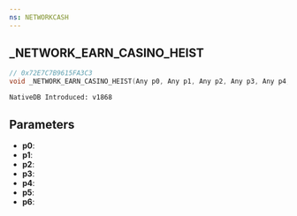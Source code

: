 ```yaml
---
ns: NETWORKCASH
---
```

## _NETWORK_EARN_CASINO_HEIST

```c
// 0x72E7C7B9615FA3C3
void _NETWORK_EARN_CASINO_HEIST(Any p0, Any p1, Any p2, Any p3, Any p4, Any p5, Any p6);
```

```
NativeDB Introduced: v1868
```

## Parameters
* **p0**:
* **p1**:
* **p2**:
* **p3**:
* **p4**:
* **p5**:
* **p6**:
